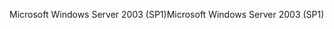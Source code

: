 <span data-ttu-id="1285d-101">Microsoft Windows Server 2003 (SP1)</span><span class="sxs-lookup"><span data-stu-id="1285d-101">Microsoft Windows Server 2003 (SP1)</span></span>